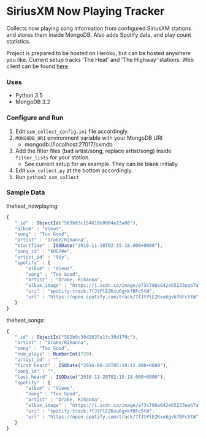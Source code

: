 # SiriusXM Now Playing Tracker

Collects now playing song information from configured SiriusXM stations and stores them inside MongoDB. 
Also adds Spotify data, and play count statistics. 

Project is prepared to be hosted on Heroku, but can be hosted anywhere you like. 
Current setup tracks 'The Heat' and 'The Highway' stations. Web client can be found [here](https://github.com/sgloutnikov/sxm-tracker-web).

### Uses
* Python 3.5
* MongoDB 3.2

### Configure and Run

1. Edit `sxm_collect_config.ini` file accordingly.
2. `MONGODB_URI` environment variable with your MongoDB URI
    * mongodb://localhost:27017/sxmdb
3. Add the filter files (bad artist/song, replace artist/song) inside `filter_lists` for your station.
    * See current setup for an example. They can be blank initially.
4. Edit `sxm_collect.py` at the bottom accordingly.
5. Run `python3 sxm_collect`


### Sample Data
 
theheat_nowplaying:
 ```javascript
 { 
    "_id" : ObjectId("583b93c154619b0004e23a08"), 
    "album" : "Views", 
    "song" : "Too Good", 
    "artist" : "Drake/Rihanna", 
    "startTime" : ISODate("2016-11-28T02:15:18.000+0000"), 
    "song_id" : "$OG7#e", 
    "artist_id" : "9Uy", 
    "spotify" : {
        "album" : "Views", 
        "song" : "Too Good", 
        "artist" : "Drake, Rihanna", 
        "album_image" : "https://i.scdn.co/image/e73c706e842eb5233eab7afd3404218a2696d568", 
        "uri" : "spotify:track:7fJtPlEZKxu6gvkfBFc5tW", 
        "url" : "https://open.spotify.com/track/7fJtPlEZKxu6gvkfBFc5tW"
    }
}
 ```
 
 theheat_songs:
 ```javascript
 { 
    "_id" : ObjectId("582b9c30d2635e1fc39d179c"), 
    "artist" : "Drake/Rihanna", 
    "song" : "Too Good", 
    "num_plays" : NumberInt(729), 
    "artist_id" : "", 
    "first_heard" : ISODate("2016-08-26T05:19:12.000+0000"), 
    "song_id" : "", 
    "last_heard" : ISODate("2016-11-28T02:15:18.000+0000"), 
    "spotify" : {
        "album" : "Views", 
        "song" : "Too Good", 
        "artist" : "Drake, Rihanna", 
        "album_image" : "https://i.scdn.co/image/e73c706e842eb5233eab7afd3404218a2696d568", 
        "uri" : "spotify:track:7fJtPlEZKxu6gvkfBFc5tW", 
        "url" : "https://open.spotify.com/track/7fJtPlEZKxu6gvkfBFc5tW"
    }
}
 ```
